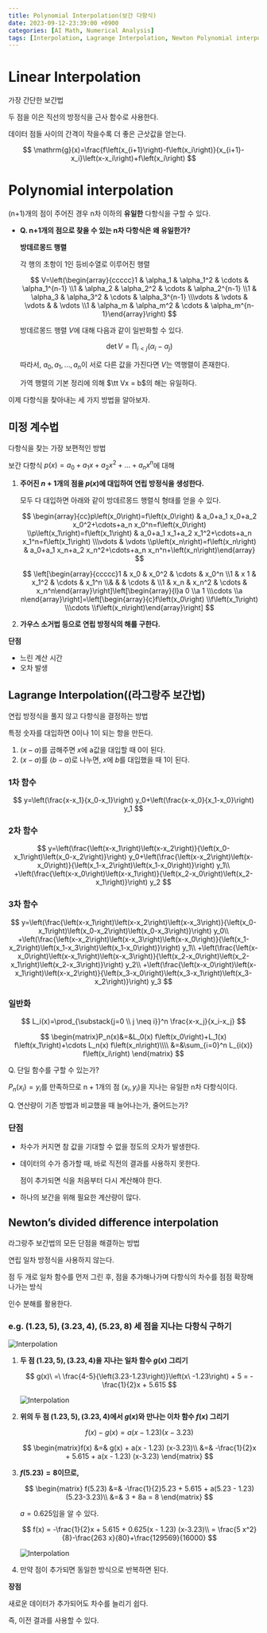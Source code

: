 ```yaml
---
title: Polynomial Interpolation(보간 다항식)
date: 2023-09-12-23:39:00 +0900
categories: [AI Math, Numerical Analysis]
tags: [Interpolation, Lagrange Interpolation, Newton Polynomial interpolation]
---
```

# Linear Interpolation

가장 간단한 보간법

두 점을 이은 직선의 방정식을 근사 함수로 사용한다.

데이터 점들 사이의 간격이 작을수록 더 좋은 근삿값을 얻는다.

$$
\mathrm{g}(x)=\frac{f\left(x_{i+1}\right)-f\left(x_i\right)}{x_{i+1}-x_i}\left(x-x_i\right)+f\left(x_i\right)
$$

# **Polynomial interpolation**

(n+1)개의 점이 주어진 경우 n차 이하의 **유일한** 다항식을 구할 수 있다.

- **Q. n+1개의 점으로 찾을 수 있는 n차 다항식은 왜 유일한가?**
    
    **방데르몽드 행렬**
    
    각 행의 초항이 1인 등비수열로 이루어진 행렬
    
    $$
    V=\left(\begin{array}{ccccc}1 & \alpha_1 & \alpha_1^2 & \cdots & \alpha_1^{n-1} \\1 & \alpha_2 & \alpha_2^2 & \cdots & \alpha_2^{n-1} \\1 & \alpha_3 & \alpha_3^2 & \cdots & \alpha_3^{n-1} \\\vdots & \vdots & \vdots & & \vdots \\1 & \alpha_m & \alpha_m^2 & \cdots & \alpha_m^{n-1}\end{array}\right)
    $$
    
    방데르몽드 행렬 $V$에 대해 다음과 같이 일반화할 수 있다.
    
    $$
    \operatorname{det} V=\prod_{i<j}\left(\alpha_i-\alpha_j\right)
    $$
    
    따라서, $a_0,a_1,...,a_n$이 서로 다른 값을 가진다면 $V$는 역행렬이 존재한다.
    
    가역 행렬의 기본 정리에 의해 $\tt Vx = b$의 해는 유일하다.
    

이제 다항식을 찾아내는 세 가지 방법을 알아보자.

## **미정 계수법**

다항식을 찾는 가장 보편적인 방법

보간 다항식 $p(x) = a_0 + a_1x + a_2x^2 + ... + a_nx^n$에 대해

1. **주어진 $n+1$개의 점을 $p(x)$에 대입하여 연립 방정식을 생성한다.**
    
    모두 다 대입하면 아래와 같이 방데르몽드 행렬식 형태를 얻을 수 있다.
    
    $$
    \begin{array}{cc}p\left(x_0\right)=f\left(x_0\right) & a_0+a_1 x_0+a_2 x_0^2+\cdots+a_n x_0^n=f\left(x_0\right) \\p\left(x_1\right)=f\left(x_1\right) & a_0+a_1 x_1+a_2 x_1^2+\cdots+a_n x_1^n=f\left(x_1\right) \\\vdots & \vdots \\p\left(x_n\right)=f\left(x_n\right) & a_0+a_1 x_n+a_2 x_n^2+\cdots+a_n x_n^n+\left(x_n\right)\end{array}
    $$
    
    $$
    \left[\begin{array}{ccccc}1 & x_0 & x_0^2 & \cdots & x_0^n \\1 & x 1 & x_1^2 & \cdots & x_1^n \\& & & \cdots & \\1 & x_n & x_n^2 & \cdots & x_n^n\end{array}\right]\left[\begin{array}{l}a 0 \\a 1 \\\cdots \\a n\end{array}\right]=\left[\begin{array}{c}f\left(x_0\right) \\f\left(x_1\right) \\\cdots \\f\left(x_n\right)\end{array}\right]
    $$
    
2. **가우스 소거법 등으로 연립 방정식의 해를 구한다.**

**단점**

- 느린 계산 시간
- 오차 발생

## **Lagrange Interpolation((라그랑주 보간법)**

연립 방정식을 풀지 않고 다항식을 결정하는 방법

특정 숫자를 대입하면 0이나 1이 되는 항을 만든다.

1. $(x-a)$를 곱해주면 $x$에 a값을 대입할 때 0이 된다.
2. $(x-a)$를 $(b-a)$로 나누면, $x$에 $b$를 대입했을 때 1이 된다.

### **1차 함수**

$$
y=\left(\frac{x-x_1}{x_0-x_1}\right) y_0+\left(\frac{x-x_0}{x_1-x_0}\right) y_1
$$

### **2차 함수**

$$
y=\left(\frac{\left(x-x_1\right)\left(x-x_2\right)}{\left(x_0-x_1\right)\left(x_0-x_2\right)}\right) y_0+\left(\frac{\left(x-x_2\right)\left(x-x_0\right)}{\left(x_1-x_2\right)\left(x_1-x_0\right)}\right) y_1\\
+\left(\frac{\left(x-x_0\right)\left(x-x_1\right)}{\left(x_2-x_0\right)\left(x_2-x_1\right)}\right) y_2
$$

### **3차 함수**

$$
y=\left(\frac{\left(x-x_1\right)\left(x-x_2\right)\left(x-x_3\right)}{\left(x_0-x_1\right)\left(x_0-x_2\right)\left(x_0-x_3\right)}\right) y_0\\
+\left(\frac{\left(x-x_2\right)\left(x-x_3\right)\left(x-x_0\right)}{\left(x_1-x_2\right)\left(x_1-x_3\right)\left(x_1-x_0\right)}\right) y_1\\
+\left(\frac{\left(x-x_0\right)\left(x-x_1\right)\left(x-x_3\right)}{\left(x_2-x_0\right)\left(x_2-x_1\right)\left(x_2-x_3\right)}\right) y_2\\
+\left(\frac{\left(x-x_0\right)\left(x-x_1\right)\left(x-x_2\right)}{\left(x_3-x_0\right)\left(x_3-x_1\right)\left(x_3-x_2\right)}\right) y_3
$$

### **일반화**

$$
L_i(x)=\prod_{\substack{j=0 \\ j \neq i}}^n \frac{x-x_j}{x_i-x_j}
$$

$$
\begin{matrix}P_n(x)&=&L_0(x) f\left(x_0\right)+L_1(x) f\left(x_1\right)+\cdots L_n(x) f\left(x_n\right)\\\\
&=&\sum_{i=0}^n L_{i(x)} f\left(x_i\right)
\end{matrix}
$$

Q. 단일 함수를 구할 수 있는가?

$P_n\left(x_i\right)=y_i$를 만족하므로 $\mathrm{n}+1$개의 점 $\left(x_i, y_i\right)$을 지나는 유일한 $\mathrm{n}$차 다항식이다.

Q. 연산량이 기존 방법과 비교했을 때 늘어나는가, 줄어드는가?

### **단점**

- 차수가 커지면 참 값을 기대할 수 없을 정도의 오차가 발생한다.
- 데이터의 수가 증가할 때, 바로 직전의 결과를 사용하지 못한다.
    
    점이 추가되면 식을 처음부터 다시 계산해야 한다.
    
- 하나의 보간을 위해 필요한 계산량이 많다.

## **Newton’s divided difference interpolation**

라그랑주 보간법의 모든 단점을 해결하는 방법

연립 일차 방정식을 사용하지 않는다.

점 두 개로 일차 함수를 먼저 그린 후, 점을 추가해나가며 다항식의 차수를 점점 확장해나가는 방식

인수 분해를 활용한다.

### **e.g.  $(1.23,5), (3.23,4), (5.23,8)$ 세 점을 지나는 다항식 구하기**

![Interpolation](/assets/post_imgs/interpolation.png)

1. **두 점 $(1.23,5), (3.23,4)$을 지나는 일차 함수 $g(x)$ 그리기**
    
    $$
    g(x)\ =\ \frac{4-5}{\left(3.23-1.23\right)}\left(x\ -1.23\right) + 5 = -\frac{1}{2}x + 5.615
    $$
    
    ![Interpolation](/assets/post_imgs/interpolation1.png)
    
2. **위의 두 점 $(1.23,5), (3.23,4)$에서 $g(x)$와 만나는 이차 함수 $f(x)$ 그리기**
    
    $$
    f(x) - g(x) = a(x - 1.23)(x - 3.23)
    $$
    
    $$
    \begin{matrix}f(x) &=& g(x) + a(x - 1.23) (x-3.23)\\
    &=& -\frac{1}{2}x + 5.615 + a(x - 1.23) (x-3.23)
    \end{matrix}
    $$
    
3. **$f(5.23) = 8$이므로,**
    
    $$
    \begin{matrix}
    f(5.23) &=& -\frac{1}{2}5.23 + 5.615 + a(5.23 - 1.23) (5.23-3.23)\\
    &=& 3 + 8a = 8
    \end{matrix}
    $$
    
    $a = 0.625$임을 알 수 있다.
    
    $$
    f(x) = -\frac{1}{2}x + 5.615 + 0.625(x - 1.23) (x-3.23)\\
        = \frac{5 x^2}{8}-\frac{263 x}{80}+\frac{129569}{16000}
    $$
    
    ![Interpolation](/assets/post_imgs/interpolation2.png)
    
4. 만약 점이 추가되면 동일한 방식으로 반복하면 된다.

**장점**

새로운 데이터가 추가되어도 차수를 늘리기 쉽다.

즉, 이전 결과를 사용할 수 있다.
